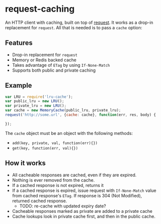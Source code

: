 # request-caching

An HTTP client with caching, built on top of [request](https://github.com/mikeal/request).
It works as a drop-in replacement for `request`. All that is needed is to pass a `cache` option:

## Features

* Drop-in replacement for `request`
* Memory or Redis backed cache
* Takes advantage of `ETag` by using `If-None-Match`
* Supports both public and private caching

## Example

```javascript
var LRU = require('lru-cache');
var public_lru = new LRU();
var private_lru = new LRU();
var cache = new MemoryCache(public_lru, private_lru);
request('http://some.url', {cache: cache}, function(err, res, body) {
  
});
```

The `cache` object must be an object with the following methods:

* `add(key, private, val, function(err){})`
* `get(key, function(err, val){})`

## How it works

* All cacheable responses are cached, even if they are expired.
* Nothing is ever removed from the cache.
* If a cached response is not expired, returns it
* If a cached response is expired, issue request with `If-None-Match` value from cached response's `ETag`.
  If response is 304 (Not Modified), returned cached response.
  * TODO: re-cache with updated expiry date?
* Cacheable responses marked as private are added to a private cache
* Cache lookups look in private cache first, and then in the public cache.
